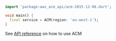 ```dart
import 'package:aws_acm_api/acm-2015-12-08.dart';

void main() {
  final service = ACM(region: 'eu-west-1');
}
```

See [API reference](https://pub.dev/documentation/aws_acm_api/latest/acm-2015-12-08/ACM-class.html) on how to use ACM
